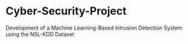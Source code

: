 # Cyber-Security-Project
Development of a Machine Learning-Based Intrusion Detection System using the NSL-KDD Dataset
